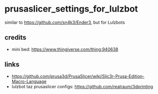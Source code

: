 # prusaslicer_settings_for_lulzbot

similar to https://github.com/sn4k3/Ender3, but for Lulzbots

## credits

- mini bed: https://www.thingiverse.com/thing:940638

## links

- https://github.com/prusa3d/PrusaSlicer/wiki/Slic3r-Prusa-Edition-Macro-Language
- lulzbot taz prusaslicer configs: https://github.com/realraum/3dprinting

